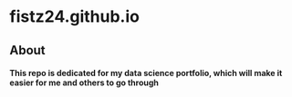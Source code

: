 # fistz24.github.io
## About
#### This repo is dedicated for my data science portfolio, which will make it easier for me and others to go through
